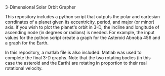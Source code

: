 3-Dimensional Solar Orbit Grapher

This repository includes a python script that outputs the polar and cartesian corrdinates of a planet given its eccentricity, period, and major (or minor) axis. If you wish to plot the planet's orbit in 3-D, the incline and longitude of ascending node (in degrees or radians) is needed. For example, the input values for the python script create a graph for the Asteroid Abnoba 456 and a graph for the Earth.

In this repository, a matlab file is also included. Matlab was used to complete the final 3-D graphs. Note that the two rotating bodies (in this case the asteroid and the Earth) are rotating in proportion to their real rotational velocity.
